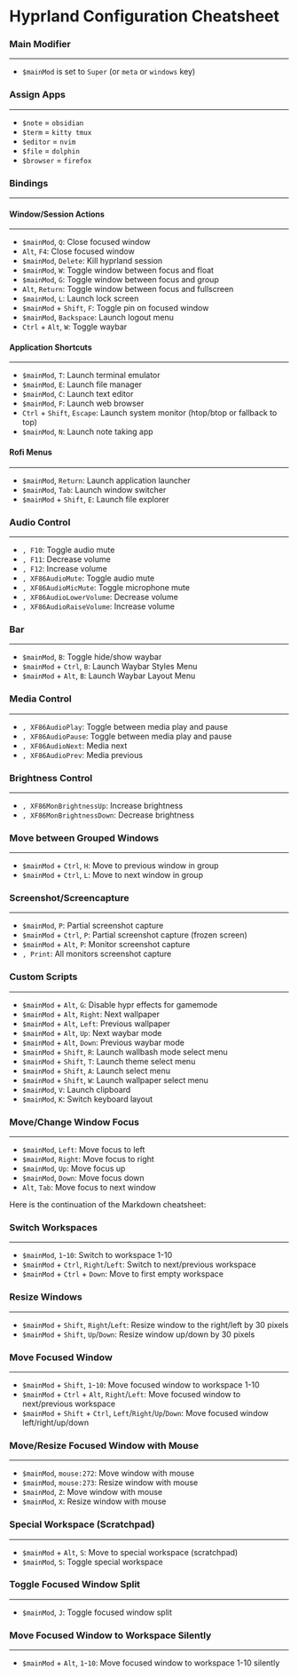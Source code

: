 **Hyprland Configuration Cheatsheet**
=====================================

### Main Modifier
----------------

* `$mainMod` is set to `Super` (or `meta` or `windows` key)

### Assign Apps
----------------

* `$note` = `obsidian`
* `$term` = `kitty tmux`
* `$editor` = `nvim`
* `$file` = `dolphin`
* `$browser` = `firefox`

### Bindings
------------

#### Window/Session Actions
-------------------------

* `$mainMod`, `Q`: Close focused window
* `Alt`, `F4`: Close focused window
* `$mainMod`, `Delete`: Kill hyprland session
* `$mainMod`, `W`: Toggle window between focus and float
* `$mainMod`, `G`: Toggle window between focus and group
* `Alt`, `Return`: Toggle window between focus and fullscreen
* `$mainMod`, `L`: Launch lock screen
* `$mainMod` + `Shift`, `F`: Toggle pin on focused window
* `$mainMod`, `Backspace`: Launch logout menu
* `Ctrl` + `Alt`, `W`: Toggle waybar

#### Application Shortcuts
-------------------------

* `$mainMod`, `T`: Launch terminal emulator
* `$mainMod`, `E`: Launch file manager
* `$mainMod`, `C`: Launch text editor
* `$mainMod`, `F`: Launch web browser
* `Ctrl` + `Shift`, `Escape`: Launch system monitor (htop/btop or fallback to top)
* `$mainMod`, `N`: Launch note taking app

#### Rofi Menus
--------------

* `$mainMod`, `Return`: Launch application launcher
* `$mainMod`, `Tab`: Launch window switcher
* `$mainMod` + `Shift`, `E`: Launch file explorer

### Audio Control
----------------

* `, F10`: Toggle audio mute
* `, F11`: Decrease volume
* `, F12`: Increase volume
* `, XF86AudioMute`: Toggle audio mute
* `, XF86AudioMicMute`: Toggle microphone mute
* `, XF86AudioLowerVolume`: Decrease volume
* `, XF86AudioRaiseVolume`: Increase volume

### Bar
-----

* `$mainMod`, `B`: Toggle hide/show waybar
* `$mainMod` + `Ctrl`, `B`: Launch Waybar Styles Menu
* `$mainMod` + `Alt`, `B`: Launch Waybar Layout Menu

### Media Control
----------------

* `, XF86AudioPlay`: Toggle between media play and pause
* `, XF86AudioPause`: Toggle between media play and pause
* `, XF86AudioNext`: Media next
* `, XF86AudioPrev`: Media previous

### Brightness Control
-------------------

* `, XF86MonBrightnessUp`: Increase brightness
* `, XF86MonBrightnessDown`: Decrease brightness

### Move between Grouped Windows
-------------------------------

* `$mainMod` + `Ctrl`, `H`: Move to previous window in group
* `$mainMod` + `Ctrl`, `L`: Move to next window in group

### Screenshot/Screencapture
-------------------------

* `$mainMod`, `P`: Partial screenshot capture
* `$mainMod` + `Ctrl`, `P`: Partial screenshot capture (frozen screen)
* `$mainMod` + `Alt`, `P`: Monitor screenshot capture
* `, Print`: All monitors screenshot capture

### Custom Scripts
------------------

* `$mainMod` + `Alt`, `G`: Disable hypr effects for gamemode
* `$mainMod` + `Alt`, `Right`: Next wallpaper
* `$mainMod` + `Alt`, `Left`: Previous wallpaper
* `$mainMod` + `Alt`, `Up`: Next waybar mode
* `$mainMod` + `Alt`, `Down`: Previous waybar mode
* `$mainMod` + `Shift`, `R`: Launch wallbash mode select menu
* `$mainMod` + `Shift`, `T`: Launch theme select menu
* `$mainMod` + `Shift`, `A`: Launch select menu
* `$mainMod` + `Shift`, `W`: Launch wallpaper select menu
* `$mainMod`, `V`: Launch clipboard
* `$mainMod`, `K`: Switch keyboard layout

### Move/Change Window Focus
---------------------------

* `$mainMod`, `Left`: Move focus to left
* `$mainMod`, `Right`: Move focus to right
* `$mainMod`, `Up`: Move focus up
* `$mainMod`, `Down`: Move focus down
* `Alt`, `Tab`: Move focus to next window

Here is the continuation of the Markdown cheatsheet:

### Switch Workspaces
-------------------

* `$mainMod`, `1`-`10`: Switch to workspace 1-10
* `$mainMod` + `Ctrl`, `Right`/`Left`: Switch to next/previous workspace
* `$mainMod` + `Ctrl` + `Down`: Move to first empty workspace

### Resize Windows
-----------------

* `$mainMod` + `Shift`, `Right`/`Left`: Resize window to the right/left by 30 pixels
* `$mainMod` + `Shift`, `Up`/`Down`: Resize window up/down by 30 pixels

### Move Focused Window
----------------------

* `$mainMod` + `Shift`, `1`-`10`: Move focused window to workspace 1-10
* `$mainMod` + `Ctrl` + `Alt`, `Right`/`Left`: Move focused window to next/previous workspace
* `$mainMod` + `Shift` + `Ctrl`, `Left`/`Right`/`Up`/`Down`: Move focused window left/right/up/down

### Move/Resize Focused Window with Mouse
----------------------------------------

* `$mainMod`, `mouse:272`: Move window with mouse
* `$mainMod`, `mouse:273`: Resize window with mouse
* `$mainMod`, `Z`: Move window with mouse
* `$mainMod`, `X`: Resize window with mouse

### Special Workspace (Scratchpad)
--------------------------------

* `$mainMod` + `Alt`, `S`: Move to special workspace (scratchpad)
* `$mainMod`, `S`: Toggle special workspace

### Toggle Focused Window Split
-------------------------------

* `$mainMod`, `J`: Toggle focused window split

### Move Focused Window to Workspace Silently
--------------------------------------------

* `$mainMod` + `Alt`, `1`-`10`: Move focused window to workspace 1-10 silently